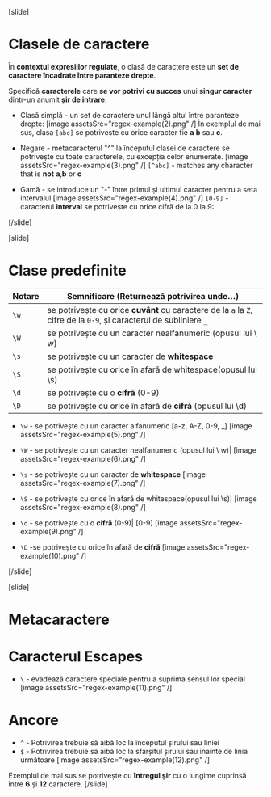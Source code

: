 

[slide]

 # Clasele de caractere

  În **contextul expresiilor regulate**, o clasă de caractere este un **set de caractere încadrate între paranteze drepte**.
  
  Specifică **caracterele** care **se vor potrivi cu succes** unui **singur caracter** dintr-un anumit **șir de intrare**.

- Clasă simplă - un set de caractere unul lângă altul între paranteze drepte:
 [image assetsSrc="regex-example(2).png" /]
 În exemplul de mai sus, clasa `[abc]` se potrivește cu orice caracter fie **a** **b** sau **c**.

- Negare - metacaracterul "^" la începutul clasei de caractere se potrivește cu toate caracterele, cu excepția celor enumerate.
[image assetsSrc="regex-example(3).png" /]
`[^abc]` - matches any character that is **not** **a**,**b** or **c**

- Gamă - se introduce un "-" între primul și ultimul caracter pentru a seta intervalul
[image assetsSrc="regex-example(4).png" /]
`[0-9]` - caracterul **interval** se potrivește cu orice cifră de la 0 la 9:
  



[/slide]

[slide]

# Clase predefinite

| **Notare** | **Semnificare (Returnează potrivirea unde…)**|
| --- | --- |
|`\w`|se potrivește cu orice **cuvânt** cu caractere de la `a` la `Z`, cifre  de la `0-9`, și caracterul de subliniere `_`|
|`\W`|se potrivește cu un caracter nealfanumeric (opusul lui \ w)|
|`\s`|se potrivește cu un caracter de **whitespace**|
|`\S`|se potrivește cu orice în afară de whitespace(opusul lui \s)|
|`\d`|se potrivește cu o **cifră** (0-9)|
|`\D`|se potrivește cu orice în afară de **cifră** (opusul lui \d)|



- `\w` - se potrivește cu un caracter alfanumeric [a-z, A-Z, 0-9, _]
[image assetsSrc="regex-example(5).png" /]

- `\W` - se potrivește cu un caracter nealfanumeric (opusul lui \ w)|
[image assetsSrc="regex-example(6).png" /]

- `\s` - se potrivește cu un caracter de **whitespace**
[image assetsSrc="regex-example(7).png" /]

- `\S` - se potrivește cu orice în afară de whitespace(opusul lui \s)|
[image assetsSrc="regex-example(8).png" /]

- `\d` - se potrivește cu o **cifră** (0-9)| [0-9]
[image assetsSrc="regex-example(9).png" /]

- `\D` -se potrivește cu orice în afară de **cifră**
 [image assetsSrc="regex-example(10).png" /]


[/slide]

[slide]

# Metacaractere

# Caracterul Escapes

- `\` -  evadează caractere speciale pentru a suprima sensul lor special
 [image assetsSrc="regex-example(11).png" /]


# Ancore

- `^` - Potrivirea trebuie să aibă loc la începutul șirului sau liniei
- `$` - Potrivirea trebuie să aibă loc la sfârșitul șirului sau înainte de linia următoare
[image assetsSrc="regex-example(12).png" /]

Exemplul de mai sus se potrivește cu **întregul șir** cu o lungime cuprinsă între **6** și **12** caractere.
[/slide]